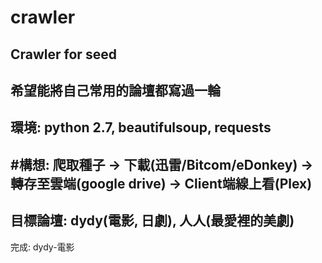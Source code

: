# crawler
Crawler for seed
----------------
希望能將自己常用的論壇都寫過一輪
----------------
環境: python 2.7, beautifulsoup, requests
----------------
#構想:
爬取種子 -> 下載(迅雷/Bitcom/eDonkey) -> 轉存至雲端(google drive) -> Client端線上看(Plex)
----------------
目標論壇: dydy(電影, 日劇), 人人(最愛裡的美劇)
----------------
完成: dydy-電影

